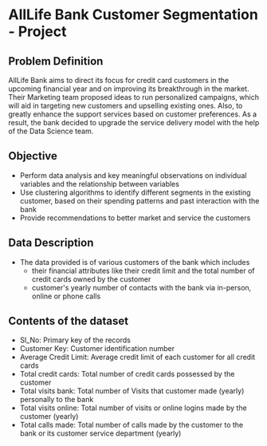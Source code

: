# AllLife Bank Customer Segmentation - Project

## Problem Definition

AllLife Bank aims to direct its focus for credit card customers in the upcoming financial year and on improving its breakthrough in the market. Their Marketing team proposed ideas to run personalized campaigns, which will aid in targeting new customers and upselling existing ones. Also, to greatly enhance the support services based on customer preferences. As a result, the bank decided to upgrade the service delivery model with the help of the Data Science team.

## Objective 

- Perform data analysis and key meaningful observations on individual variables and the relationship between variables
- Use clustering algorithms to identify different segments in the existing customer, based on their spending patterns and past interaction with the bank 
- Provide recommendations to better market and service the customers

## Data Description

- The data provided is of various customers of the bank which includes
    - their financial attributes like their credit limit and the total number of credit cards owned by the customer
    - customer's yearly number of contacts with the bank via in-person, online or phone calls

## Contents of the dataset

- Sl_No: Primary key of the records
- Customer Key: Customer identification number
- Average Credit Limit: Average credit limit of each customer for all credit cards
- Total credit cards: Total number of credit cards possessed by the customer
- Total visits bank: Total number of Visits that customer made (yearly) personally to the bank
- Total visits online: Total number of visits or online logins made by the customer (yearly)
- Total calls made: Total number of calls made by the customer to the bank or its customer service department (yearly)
